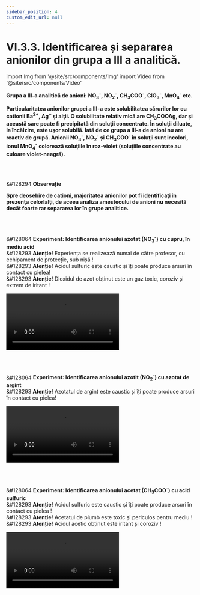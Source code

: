 ```yaml
---
sidebar_position: 4
custom_edit_url: null
---
```


# VI.3.3. Identificarea și separarea anionilor din grupa a III a analitică.





import Img from '@site/src/components/Img'
import Video from '@site/src/components/Video'




<div class="alert alert--primary" role="alert">


**Grupa a III-a analitică de anioni: NO<sub>3</sub><sup>-</sup>, NO<sub>2</sub><sup>-</sup>, CH<sub>3</sub>COO<sup>-</sup>, ClO<sub>3</sub><sup>-</sup>, MnO<sub>4</sub><sup>-</sup> etc.** 

**Particularitatea anionilor grupei a III-a este solubilitatea sărurilor lor cu cationii Ba<sup>2+</sup>, Ag<sup>+</sup> şi alţii. O solubilitate relativ mică are CH<sub>3</sub>COOAg, dar şi această sare poate fi precipitată din soluţii concentrate. În soluţii diluate, la încălzire, este uşor solubilă. Iată de ce grupa a III-a de anioni nu are reactiv de grupă. Anionii NO<sub>3</sub><sup>-</sup>, NO<sub>2</sub><sup>-</sup> și CH<sub>3</sub>COO<sup>-</sup> în soluţii sunt incolori, ionul MnO<sub>4</sub><sup>-</sup> colorează soluţiile în roz-violet (soluţiile concentrate au culoare violet-neagră).** 





</div>




<br></br>


<div class="alert alert--secondary" role="alert">

&#128294 **Observație**

**Spre deosebire de cationi, majoritatea anionilor pot fi identificaţi în prezenţa celorlalţi, de aceea analiza amestecului de anioni nu necesită decât foarte rar separarea lor în grupe analitice.**


</div>


<br></br>


<div class="alert alert--success" role="alert">

&#128064 **Experiment: Identificarea anionului azotat (NO<sub>3</sub><sup>-</sup>) cu cupru, în mediu acid**      
&#128293 **Atenție!** Experiența se realizează numai de către profesor, cu echipament de protecție, sub nișă !      
&#128293 **Atenție!** Acidul sulfuric este caustic și îți poate produce arsuri în contact cu pielea!      
&#128293 **Atenție!** Dioxidul de azot obținut este un gaz toxic, coroziv și extrem de iritant ! 





<Video src="https://www.youtube.com/embed/St6oq05a4H8" lazy={false} />


**Materiale necesare:**     
Eprubetă, azotat de sodiu, acid sulfuric concentrat, granulă de cupru, pipetă, spirtieră, clește de lemn.


<br></br>


**Descrierea experimentului:**
- Pune într-o eprubetă 5 picături de soluţie de azotat de sodiu, adaugă 5 picături de H<sub>2</sub>SO<sub>4</sub> concentrat şi o granulă de cupru metalic. 
- Încălzește amestecul. 
- Ce observi ?
  > La încălzirea amestecului se degajă un gaz brun de dioxid de azot (hipoazotită).


<br></br>



**Concluzia experimentului:**   

Anionii azotat fac parte din grupa analitică a-III-a, alături de NO<sub>2</sub><sup>-</sup>, CH<sub>3</sub>COO<sup>-</sup>, ClO<sub>3</sub><sup>-</sup>, MnO<sub>4</sub><sup>-</sup> etc. și care nu au reactiv de grupă. Practic toate sărurile acidului azotic sunt solubile în apă și de aceea ionul azotat nu se identifică prin reacţii de precipitare cu cationii.

În mediu acid, ionul azotat este un oxidant puternic. Majoritatea reacţiilor de identificare se bazează pe proprietăţile oxidante ale azotaţilor în mediu acid. 

3Cu + 2NO<sub>3</sub><sup>-</sup> + 8H<sup>+</sup> → 3Cu<sup>2+</sup> + 4H<sub>2</sub>O + 2NO ↑ 


Monoxidul de azot obţinut se oxidează cu oxigenul din aer până la dioxid de azot (NO<sub>2</sub>), de culoare brună : 

2NO + O<sub>2</sub> = 2NO<sub>2</sub> ↑



</div>





<br></br>





<div class="alert alert--success" role="alert">

&#128064 **Experiment: Identificarea anionului azotit (NO<sub>2</sub><sup>-</sup>) cu azotat de argint**   
&#128293 **Atenție!** Azotatul de argint este caustic și îți poate produce arsuri în contact cu pielea!       




<Video src="https://www.youtube.com/embed/bWMKVa5oVhA" />


**Materiale necesare:**      
Eprubetă, azotit de sodiu, azotat de argint, pipetă.


<br></br>


**Descrierea experimentului:**
- Pune într-o eprubetă 4 picături de soluţie de azotit de sodiu și adaugă soluție de azotat de argint până la precipitare. 
- Ce observi ?
  > Apare un precipitat alb de azotit de argint.



<br></br>



**Concluzia experimentului:**

Anionul azotit NO<sub>2</sub><sup>-</sup> se identifică cu azotatul de argint, caz în care apare un precipitat alb de azotit de argint, AgNO<sub>2</sub>.

NO<sub>3</sub><sup>-</sup> + Ag<sup>+</sup> → AgNO<sub>2</sub> ↓

NaNO<sub>2</sub> + AgNO<sub>3</sub> → AgNO<sub>2</sub> ↓ + NaNO<sub>3</sub>




</div>





<br></br>





<div class="alert alert--success" role="alert">

&#128064 **Experiment: Identificarea anionului acetat (CH<sub>3</sub>COO<sup>-</sup>) cu acid sulfuric**       
&#128293 **Atenție!** Acidul sulfuric este caustic și îți poate produce arsuri în contact cu pielea !      
&#128293 **Atenție!** Acetatul de plumb este toxic și periculos pentru mediu !       
&#128293 **Atenție!** Acidul acetic obținut este iritant și coroziv ! 





<Video src="https://www.youtube.com/embed/vCpA_iXha7A" />


**Materiale necesare:**      
Eprubetă, acetat de plumb, acid sulfuric concentrat, pipetă.


<br></br>


**Descrierea experimentului:**
- Pune într-o eprubetă 5 picături de soluţie de acetat de plumb și adaugă 5 picături de H<sub>2</sub>SO<sub>4</sub> concentrat.
- Ce observi ?
  > La încălzirea amestecului se degajă acidul acetic, cu miros specific de oțet și se formează un precipitat alb de sulfat de plumb.



<br></br>



**Concluzia experimentului:**

Acidul sulfuric substituie acidul acetic din soluţiile acetaţilor:

H<sub>2</sub>SO<sub>4</sub> + (CH<sub>3</sub>COO)<sub>2</sub>Pb = PbSO<sub>4</sub> ↓ + 2CH<sub>3</sub>COOH ↑

Acidul acetic obținut se recunoaşte după mirosul specific.




</div>

